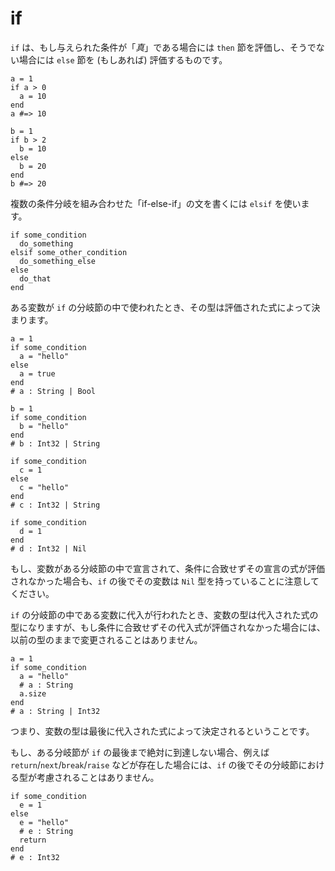 # if

`if` は、もし与えられた条件が「*真*」である場合には `then` 節を評価し、そうでない場合には `else` 節を (もしあれば) 評価するものです。

```crystal
a = 1
if a > 0
  a = 10
end
a #=> 10

b = 1
if b > 2
  b = 10
else
  b = 20
end
b #=> 20
```

複数の条件分岐を組み合わせた「if-else-if」の文を書くには `elsif` を使います。

```crystal
if some_condition
  do_something
elsif some_other_condition
  do_something_else
else
  do_that
end
```

ある変数が `if` の分岐節の中で使われたとき、その型は評価された式によって決まります。

```crystal
a = 1
if some_condition
  a = "hello"
else
  a = true
end
# a : String | Bool

b = 1
if some_condition
  b = "hello"
end
# b : Int32 | String

if some_condition
  c = 1
else
  c = "hello"
end
# c : Int32 | String

if some_condition
  d = 1
end
# d : Int32 | Nil
```

もし、変数がある分岐節の中で宣言されて、条件に合致せずその宣言の式が評価されなかった場合も、`if` の後でその変数は `Nil` 型を持っていることに注意してください。

`if` の分岐節の中である変数に代入が行われたとき、変数の型は代入された式の型になりますが、もし条件に合致せずその代入式が評価されなかった場合には、以前の型のままで変更されることはありません。

```crystal
a = 1
if some_condition
  a = "hello"
  # a : String
  a.size
end
# a : String | Int32
```

つまり、変数の型は最後に代入された式によって決定されるということです。

もし、ある分岐節が `if` の最後まで絶対に到達しない場合、例えば `return`/`next`/`break`/`raise` などが存在した場合には、`if` の後でその分岐節における型が考慮されることはありません。

```crystal
if some_condition
  e = 1
else
  e = "hello"
  # e : String
  return
end
# e : Int32
```
